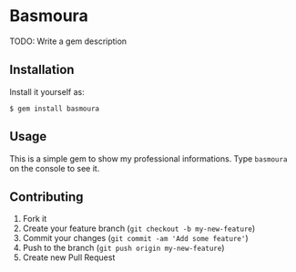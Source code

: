 # Basmoura

TODO: Write a gem description

## Installation

 Install it yourself as:

    $ gem install basmoura

## Usage

This is a simple gem to show my professional informations.
Type `basmoura` on the console to see it.

## Contributing

1. Fork it
2. Create your feature branch (`git checkout -b my-new-feature`)
3. Commit your changes (`git commit -am 'Add some feature'`)
4. Push to the branch (`git push origin my-new-feature`)
5. Create new Pull Request
